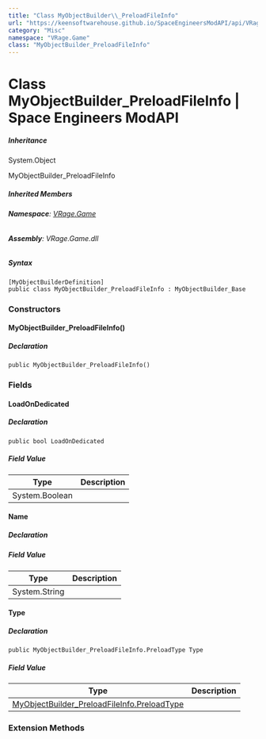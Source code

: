 ```yaml
---
title: "Class MyObjectBuilder\\_PreloadFileInfo"
url: "https://keensoftwarehouse.github.io/SpaceEngineersModAPI/api/VRage.Game.MyObjectBuilder_PreloadFileInfo.html"
category: "Misc"
namespace: "VRage.Game"
class: "MyObjectBuilder_PreloadFileInfo"
---
```


# Class MyObjectBuilder\_PreloadFileInfo | Space Engineers ModAPI

##### Inheritance

System.Object

MyObjectBuilder\_PreloadFileInfo

##### Inherited Members

###### **Namespace**: [VRage.Game](https://keensoftwarehouse.github.io/SpaceEngineersModAPI/api/VRage.Game.html)

###### **Assembly**: VRage.Game.dll

##### Syntax

```
[MyObjectBuilderDefinition]
public class MyObjectBuilder_PreloadFileInfo : MyObjectBuilder_Base
```

### Constructors

#### MyObjectBuilder\_PreloadFileInfo()

##### Declaration

```
public MyObjectBuilder_PreloadFileInfo()
```

### Fields

#### LoadOnDedicated

##### Declaration

```
public bool LoadOnDedicated
```

##### Field Value

| Type | Description |
| --- | --- |
| System.Boolean |     |

#### Name

##### Declaration

##### Field Value

| Type | Description |
| --- | --- |
| System.String |     |

#### Type

##### Declaration

```
public MyObjectBuilder_PreloadFileInfo.PreloadType Type
```

##### Field Value

| Type | Description |
| --- | --- |
| [MyObjectBuilder\_PreloadFileInfo.PreloadType](https://keensoftwarehouse.github.io/SpaceEngineersModAPI/api/VRage.Game.MyObjectBuilder_PreloadFileInfo.PreloadType.html) |     |

### Extension Methods